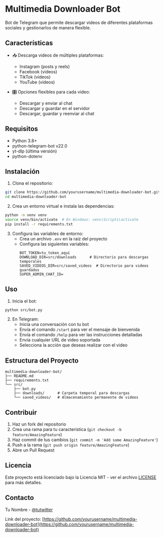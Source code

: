# Multimedia Downloader Bot

Bot de Telegram que permite descargar videos de diferentes plataformas sociales y gestionarlos de manera flexible.

## Características

- 📥 Descarga videos de múltiples plataformas:
  - Instagram (posts y reels)
  - Facebook (videos)
  - TikTok (videos)
  - YouTube (videos)

- 🎛 Opciones flexibles para cada video:
  - Descargar y enviar al chat
  - Descargar y guardar en el servidor
  - Descargar, guardar y reenviar al chat

## Requisitos

- Python 3.8+
- python-telegram-bot v22.0
- yt-dlp (última versión)
- python-dotenv

## Instalación

1. Clona el repositorio:
```bash
git clone https://github.com/yourusername/multimedia-downloader-bot.git
cd multimedia-downloader-bot
```

2. Crea un entorno virtual e instala las dependencias:
```bash
python -m venv venv
source venv/bin/activate  # En Windows: venv\Scripts\activate
pip install -r requirements.txt
```

3. Configura las variables de entorno:
   - Crea un archivo `.env` en la raíz del proyecto
   - Configura las siguientes variables:
     ```
     BOT_TOKEN=tu_token_aquí
     DOWNLOAD_DIR=src/downloads      # Directorio para descargas temporales
     SAVED_VIDEOS_DIR=src/saved_videos  # Directorio para videos guardados
     SUPER_ADMIN_CHAT_ID=
     ```

## Uso

1. Inicia el bot:
```bash
python src/bot.py
```

2. En Telegram:
   - Inicia una conversación con tu bot
   - Envía el comando `/start` para ver el mensaje de bienvenida
   - Envía el comando `/help` para ver las instrucciones detalladas
   - Envía cualquier URL de video soportada
   - Selecciona la acción que deseas realizar con el video

## Estructura del Proyecto

```
multimedia-downloader-bot/
├── README.md
├── requirements.txt
└── src/
    ├── bot.py
    ├── downloads/      # Carpeta temporal para descargas
    └── saved_videos/   # Almacenamiento permanente de videos
```

## Contribuir

1. Haz un fork del repositorio
2. Crea una rama para tu característica (`git checkout -b feature/AmazingFeature`)
3. Haz commit de tus cambios (`git commit -m 'Add some AmazingFeature'`)
4. Push a la rama (`git push origin feature/AmazingFeature`)
5. Abre un Pull Request

## Licencia

Este proyecto está licenciado bajo la Licencia MIT - ver el archivo [LICENSE](LICENSE) para más detalles.

## Contacto

Tu Nombre - [@tutwitter](https://twitter.com/tutwitter)

Link del proyecto: [https://github.com/yourusername/multimedia-downloader-bot](https://github.com/yourusername/multimedia-downloader-bot)